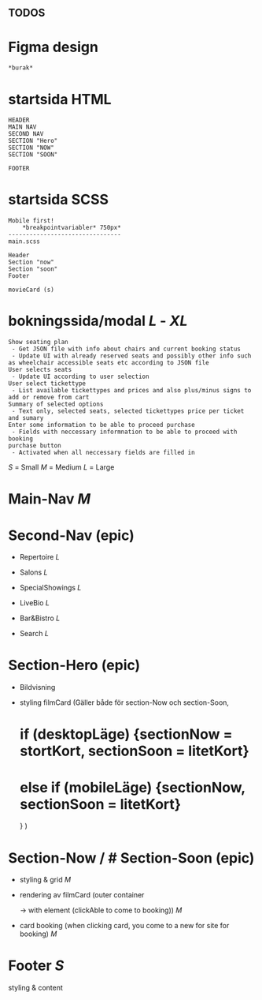 ## TODOS


# Figma design 
    *burak*
# startsida HTML
    
    HEADER
    MAIN NAV
    SECOND NAV
    SECTION "Hero"
    SECTION "NOW"
    SECTION "SOON"

    FOOTER

# startsida SCSS
    Mobile first!
        *breakpointvariabler* 750px*
    --------------------------------
    main.scss

    Header
    Section "now"
    Section "soon"
    Footer

    movieCard (s)

# bokningssida/modal *L* - *XL*
    Show seating plan
     - Get JSON file with info about chairs and current booking status
     - Update UI with already reserved seats and possibly other info such as wheelchair accessible seats etc according to JSON file 
    User selects seats
     - Update UI according to user selection
    User select tickettype
     - List available tickettypes and prices and also plus/minus signs to add or remove from cart
    Summary of selected options
     - Text only, selected seats, selected tickettypes price per ticket and sumary
    Enter some information to be able to proceed purchase
     - Fields with neccessary informnation to be able to proceed with booking
    purchase button
     - Activated when all neccessary fields are filled in


*S* = Small
*M* = Medium
*L* = Large


# Main-Nav *M* 



# Second-Nav (epic)

* Repertoire *L*

* Salons *L*

* SpecialShowings *L*

* LiveBio *L*

* Bar&Bistro *L*

* Search *L*


# Section-Hero (epic) 

* Bildvisning



* styling filmCard (Gäller både för section-Now och section-Soon, 
  # if (desktopLäge) {sectionNow = stortKort, sectionSoon = litetKort} 
  # else if (mobileLäge) {sectionNow, sectionSoon = litetKort}
  } ) 

# Section-Now / # Section-Soon (epic)

* styling & grid *M*

* rendering av filmCard (outer container <div> -> with <a> element (clickAble to come to booking)) *M*

* card booking (when clicking card, you come to a new for site for booking) *M*

# Footer *S*
styling & content 